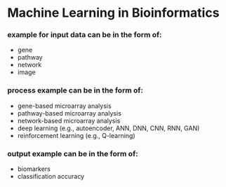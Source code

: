 # Machine Learning in Bioinformatics

### example for input data can be in the form of: 
- gene
- pathway
- network
- image

### process example can be in the form of:
- gene-based microarray analysis
- pathway-based microarray analysis
- network-based microarray analysis
- deep learning (e.g., autoencoder, ANN, DNN, CNN, RNN, GAN)
- reinforcement learning (e.g., Q-learning)

### output example can be in the form of:
- biomarkers
- classification accuracy
